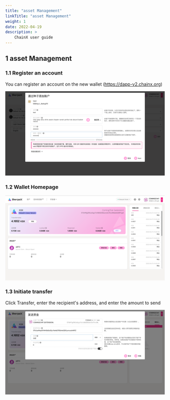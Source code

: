 ```yaml
---
title: "asset Management"
linkTitle: "asset Management"
weight: 1
date: 2022-04-19
description: >
    ChainX user guide
---
```


## 1 asset Management

### 1.1 Register an account
You can register an account on the new wallet (https://dapp-v2.chainx.org)

![](/images/sadd-account.png)

### 1.2 Wallet Homepage
![](/images/shomepage.png)

### 1.3 Initiate transfer

Click Transfer, enter the recipient's address, and enter the amount to send

![](/images/stransfer.png)